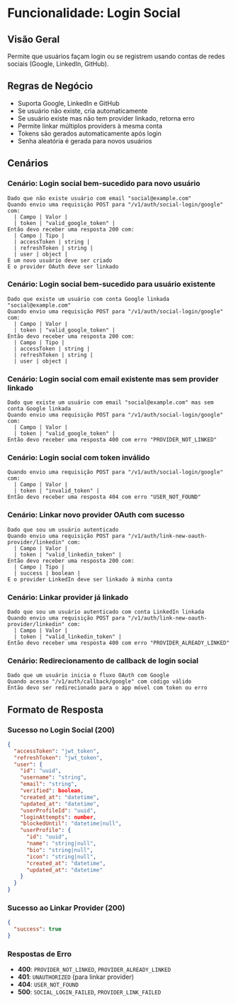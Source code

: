 # Funcionalidade: Login Social

## Visão Geral
Permite que usuários façam login ou se registrem usando contas de redes sociais (Google, LinkedIn, GitHub).

## Regras de Negócio
- Suporta Google, LinkedIn e GitHub
- Se usuário não existe, cria automaticamente
- Se usuário existe mas não tem provider linkado, retorna erro
- Permite linkar múltiplos providers à mesma conta
- Tokens são gerados automaticamente após login
- Senha aleatória é gerada para novos usuários

## Cenários

### Cenário: Login social bem-sucedido para novo usuário
```gherkin
Dado que não existe usuário com email "social@example.com"
Quando envio uma requisição POST para "/v1/auth/social-login/google" com:
  | Campo | Valor |
  | token | "valid_google_token" |
Então devo receber uma resposta 200 com:
  | Campo | Tipo |
  | accessToken | string |
  | refreshToken | string |
  | user | object |
E um novo usuário deve ser criado
E o provider OAuth deve ser linkado
```

### Cenário: Login social bem-sucedido para usuário existente
```gherkin
Dado que existe um usuário com conta Google linkada "social@example.com"
Quando envio uma requisição POST para "/v1/auth/social-login/google" com:
  | Campo | Valor |
  | token | "valid_google_token" |
Então devo receber uma resposta 200 com:
  | Campo | Tipo |
  | accessToken | string |
  | refreshToken | string |
  | user | object |
```

### Cenário: Login social com email existente mas sem provider linkado
```gherkin
Dado que existe um usuário com email "social@example.com" mas sem conta Google linkada
Quando envio uma requisição POST para "/v1/auth/social-login/google" com:
  | Campo | Valor |
  | token | "valid_google_token" |
Então devo receber uma resposta 400 com erro "PROVIDER_NOT_LINKED"
```

### Cenário: Login social com token inválido
```gherkin
Quando envio uma requisição POST para "/v1/auth/social-login/google" com:
  | Campo | Valor |
  | token | "invalid_token" |
Então devo receber uma resposta 404 com erro "USER_NOT_FOUND"
```

### Cenário: Linkar novo provider OAuth com sucesso
```gherkin
Dado que sou um usuário autenticado
Quando envio uma requisição POST para "/v1/auth/link-new-oauth-provider/linkedin" com:
  | Campo | Valor |
  | token | "valid_linkedin_token" |
Então devo receber uma resposta 200 com:
  | Campo | Tipo |
  | success | boolean |
E o provider LinkedIn deve ser linkado à minha conta
```

### Cenário: Linkar provider já linkado
```gherkin
Dado que sou um usuário autenticado com conta LinkedIn linkada
Quando envio uma requisição POST para "/v1/auth/link-new-oauth-provider/linkedin" com:
  | Campo | Valor |
  | token | "valid_linkedin_token" |
Então devo receber uma resposta 400 com erro "PROVIDER_ALREADY_LINKED"
```

### Cenário: Redirecionamento de callback de login social
```gherkin
Dado que um usuário inicia o fluxo OAuth com Google
Quando acesso "/v1/auth/callback/google" com código válido
Então devo ser redirecionado para o app móvel com token ou erro
```

## Formato de Resposta

### Sucesso no Login Social (200)
```json
{
  "accessToken": "jwt_token",
  "refreshToken": "jwt_token",
  "user": {
    "id": "uuid",
    "username": "string",
    "email": "string",
    "verified": boolean,
    "created_at": "datetime",
    "updated_at": "datetime",
    "userProfileId": "uuid",
    "loginAttempts": number,
    "blockedUntil": "datetime|null",
    "userProfile": {
      "id": "uuid",
      "name": "string|null",
      "bio": "string|null",
      "icon": "string|null",
      "created_at": "datetime",
      "updated_at": "datetime"
    }
  }
}
```

### Sucesso ao Linkar Provider (200)
```json
{
  "success": true
}
```

### Respostas de Erro
- **400**: `PROVIDER_NOT_LINKED`, `PROVIDER_ALREADY_LINKED`
- **401**: `UNAUTHORIZED` (para linkar provider)
- **404**: `USER_NOT_FOUND`
- **500**: `SOCIAL_LOGIN_FAILED`, `PROVIDER_LINK_FAILED`

